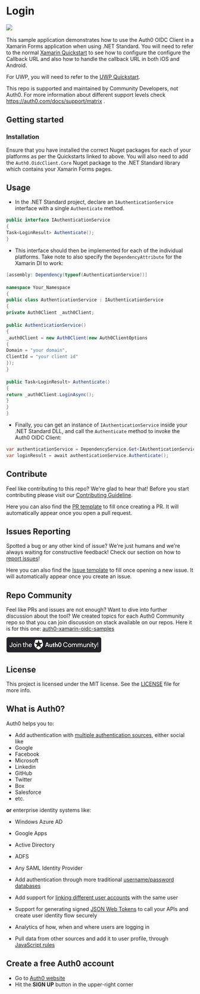 # Login
<img src="https://img.shields.io/badge/community-driven-brightgreen.svg"/> <br>

This sample application demonstrates how to use the Auth0 OIDC Client in a Xamarin Forms application when using .NET Standard. You will need to refer to the normal [Xamarin Quickstart](https://auth0.com/docs/quickstart/native/xamarin) to see how to configure the configure the Callback URL and also how to handle the callback URL in both iOS and Android. 

For UWP, you will need to refer to the [UWP Quickstart](https://auth0.com/docs/quickstart/native/windows-uwp-csharp).

This repo is supported and maintained by Community Developers, not Auth0. For more information about different support levels check https://auth0.com/docs/support/matrix .

## Getting started

### Installation

Ensure that you have installed the correct Nuget packages for each of your platforms as per the Quickstarts linked to above. You will also need to add the `Auth0.OidcClient.Core` Nuget package to the .NET Standard library which contains your Xamarin Forms pages.

## Usage

* In the .NET Standard project, declare an `IAuthenticationService` interface with a single `Authenticate` method.

```csharp
public interface IAuthenticationService
{
Task<LoginResult> Authenticate();
}
```

* This interface should then be implemented for each of the individual platforms. Take note to also specify the `DependencyAttribute` for the Xamarin DI to work:

```csharp
[assembly: Dependency(typeof(AuthenticationService))]

namespace Your_Namespace
{
public class AuthenticationService : IAuthenticationService
{
private Auth0Client _auth0Client;

public AuthenticationService()
{
_auth0Client = new Auth0Client(new Auth0ClientOptions
{
Domain = "your domain",
ClientId = "your client id"
});
}

public Task<LoginResult> Authenticate()
{
return _auth0Client.LoginAsync();
}
}
}
```

* Finally, you can get an instance of `IAuthenticationService` inside your .NET Standard DLL, and call the `Authenticate` method to invoke the Auth0 OIDC Client:

```csharp
var authenticationService = DependencyService.Get<IAuthenticationService>();
var loginResult = await authenticationService.Authenticate();
```

## Contribute

Feel like contributing to this repo? We're glad to hear that! Before you start contributing please visit our [Contributing Guideline](https://github.com/auth0-community/getting-started/blob/master/CONTRIBUTION.md).

Here you can also find the [PR template](https://github.com/auth0-community/auth0-xamarin-oidc-samples/blob/master/PULL_REQUEST_TEMPLATE.md) to fill once creating a PR. It will automatically appear once you open a pull request.

## Issues Reporting

Spotted a bug or any other kind of issue? We're just humans and we're always waiting for constructive feedback! Check our section on how to [report issues](https://github.com/auth0-community/getting-started/blob/master/CONTRIBUTION.md#issues)!

Here you can also find the [Issue template](https://github.com/auth0-community/auth0-xamarin-oidc-samples/blob/master/ISSUE_TEMPLATE.md) to fill once opening a new issue. It will automatically appear once you create an issue.

## Repo Community

Feel like PRs and issues are not enough? Want to dive into further discussion about the tool? We created topics for each Auth0 Community repo so that you can join discussion on stack available on our repos. Here it is for this one: [auth0-xamarin-oidc-samples](https://community.auth0.com/t/auth0-community-oss-auth0-xamarin-oidc-samples/15973)

<a href="https://community.auth0.com/">
<img src="/Assets/join_auth0_community_badge.png"/>
</a>

## License

This project is licensed under the MIT license. See the [LICENSE](https://github.com/auth0-community/auth0-xamarin-oidc-samples/blob/master/LICENSE) file for more info.

## What is Auth0?

Auth0 helps you to:

* Add authentication with [multiple authentication sources](https://docs.auth0.com/identityproviders), either social like
* Google
* Facebook
* Microsoft
* Linkedin
* GitHub
* Twitter
* Box
* Salesforce
* etc.

**or** enterprise identity systems like:
* Windows Azure AD
* Google Apps
* Active Directory
* ADFS
* Any SAML Identity Provider

* Add authentication through more traditional [username/password databases](https://docs.auth0.com/mysql-connection-tutorial)
* Add support for [linking different user accounts](https://docs.auth0.com/link-accounts) with the same user
* Support for generating signed [JSON Web Tokens](https://docs.auth0.com/jwt) to call your APIs and create user identity flow securely
* Analytics of how, when and where users are logging in
* Pull data from other sources and add it to user profile, through [JavaScript rules](https://docs.auth0.com/rules)

## Create a free Auth0 account

* Go to [Auth0 website](https://auth0.com/signup)
* Hit the **SIGN UP** button in the upper-right corner
